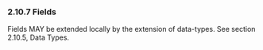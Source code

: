 ### 2.10.7 Fields

Fields MAY be extended locally by the extension of data-types. See section 2.10.5, Data Types.
